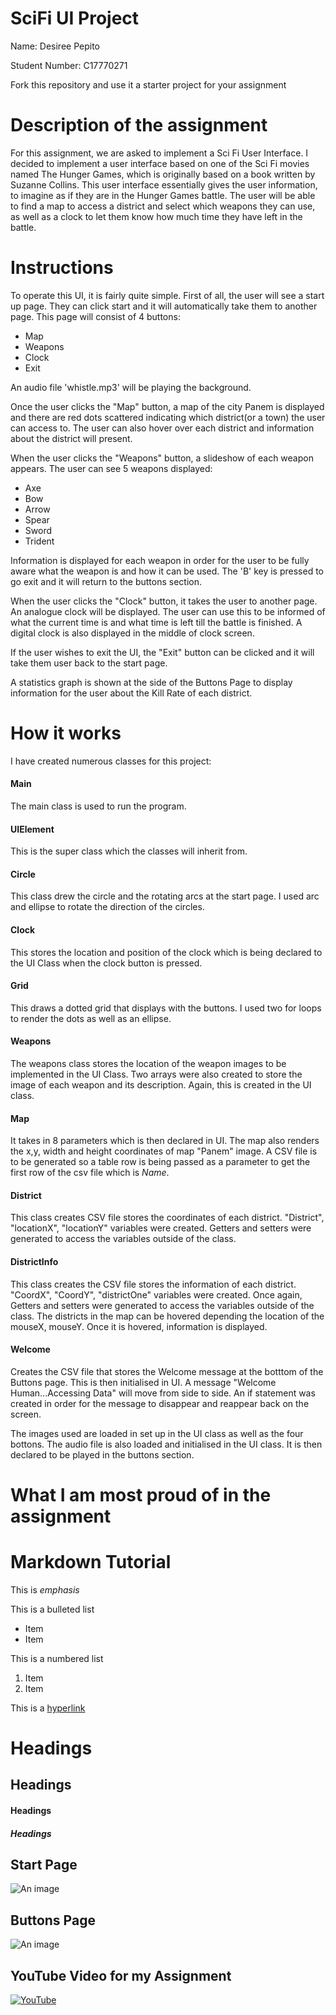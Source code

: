 # SciFi UI Project

Name: Desiree Pepito

Student Number: C17770271

Fork this repository and use it a starter project for your assignment

# Description of the assignment
For this assignment, we are asked to implement a Sci Fi User Interface.  I decided to implement a user interface based on one of the Sci Fi movies named The Hunger Games, which is originally based on a book written by Suzanne Collins. This user interface essentially gives the user information, to imagine as if they are in the Hunger Games battle. The user will be able to find a map to access a district and select which weapons they can use, as well as a clock to let them know how much time they have left in the battle.

# Instructions
 
 To operate this UI, it is fairly quite simple. First of all, the user will see a start up page. They can click start and it will automatically take them to another page. This page will consist of 4 buttons: 
 - Map
 - Weapons
 - Clock 
 - Exit
 
An audio file 'whistle.mp3' will be playing the background.

Once the user clicks the "Map" button, a map of the city Panem is displayed and there are red dots scattered indicating which district(or a town) the user can access to. The user can also hover over each district and information about the district will present.

When the user clicks the "Weapons" button, a slideshow of each weapon appears. 
The user can see 5 weapons displayed: 
- Axe
- Bow 
- Arrow
- Spear
- Sword 
- Trident

Information is displayed for each weapon in order for the user to be fully aware what the weapon is and how it can be used. The 'B' key is pressed to go exit and it will return to the buttons section.

When the user clicks the "Clock" button, it takes the user to another page. An analogue clock will be displayed. The user can use this to be informed of what the current time is and what time is left till the battle is finished. A digital clock is also displayed in the middle of clock screen.

If the user wishes to exit the UI, the "Exit" button can be clicked and it will take them user back to the start page.

 A statistics graph is shown at the side of the Buttons Page to display information for the user about the Kill Rate of each district.

# How it works

I have created numerous classes for this project: 
 
#### Main

The main class is used to run the program.

#### UIElement

This is the super class which the classes will inherit from.

#### Circle

This class drew the circle and the rotating arcs at the start page. I used arc and ellipse to rotate the direction of the circles.

#### Clock 
This stores the location and position of the clock which is being declared to the UI Class when the clock button is pressed.

#### Grid 

This draws a dotted grid that displays with the buttons. I used two for loops to render the dots as well as an ellipse. 

#### Weapons

The weapons class stores the location of the weapon images to be implemented in the UI Class. 
Two arrays were also created to store the image of each weapon and its description. Again, this is created in the UI class.

#### Map

It takes in 8 parameters which is then declared in UI. The map also renders the x,y, width and height coordinates of map "Panem" image. A CSV file is to be generated so a table row is being passed as a parameter to get the first row of the csv file which is *Name*. 

#### District
This class creates CSV file stores the coordinates of each district. "District", "locationX", "locationY" variables were created.
Getters and setters were generated to access the variables outside of the class.

#### DistrictInfo
This class creates the CSV file stores the information of each district. "CoordX", "CoordY", "districtOne" variables were created.
Once again, Getters and setters were generated to access the variables outside of the class.
The districts in the map can be hovered depending the location of the mouseX, mouseY. Once it is hovered, information is displayed.

#### Welcome 

Creates the CSV file that stores the Welcome message at the botttom of the Buttons page. This is then initialised in UI.
A message "Welcome Human...Accessing Data" will move from side to side. An if statement was created in order for the message to disappear and reappear back on the screen.


The images used are loaded in set up in the UI class as well as the four bottons. 
The audio file is also loaded and initialised in the UI class. It is then declared to be played in the buttons section.

# What I am most proud of in the assignment

# Markdown Tutorial

This is *emphasis*

This is a bulleted list

- Item
- Item

This is a numbered list

1. Item
1. Item

This is a [hyperlink](http://bryanduggan.org)

# Headings
## Headings
#### Headings
##### Headings


## Start Page

![An image](images/Start.png)

## Buttons Page

![An image](images/Buttons.png)

## YouTube Video for my Assignment


[![YouTube](https://github.com/desb-p/SciFiUI/blob/master/images/Start.png)](https://www.youtube.com/watch?v=UQNmRxr8QQY&feature=youtu.be)
